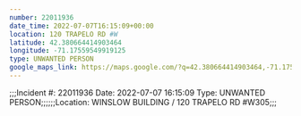 ```yaml
---
number: 22011936
date_time: 2022-07-07T16:15:09+00:00
location: 120 TRAPELO RD #W
latitude: 42.380664414903464
longitude: -71.17559549919125
type: UNWANTED PERSON
google_maps_link: https://maps.google.com/?q=42.380664414903464,-71.17559549919125
---
```


;;;Incident #: 22011936   Date: 2022-07-07 16:15:09   Type: UNWANTED PERSON;;;;;;Location: WINSLOW BUILDING / 120 TRAPELO RD #W305;;;
